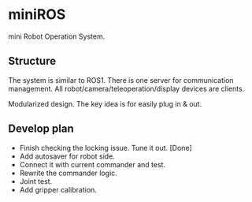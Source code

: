 # miniROS

mini Robot Operation System.


## Structure

The system is similar to ROS1. There is one server for communication management. All robot/camera/teleoperation/display devices are clients. 

Modularized design. The key idea is for easily plug in & out.

## Develop plan

- Finish checking the locking issue. Tune it out. [Done]
- Add autosaver for robot side.
- Connect it with current commander and test.
- Rewrite the commander logic.
- Joint test.
- Add gripper calibration.
